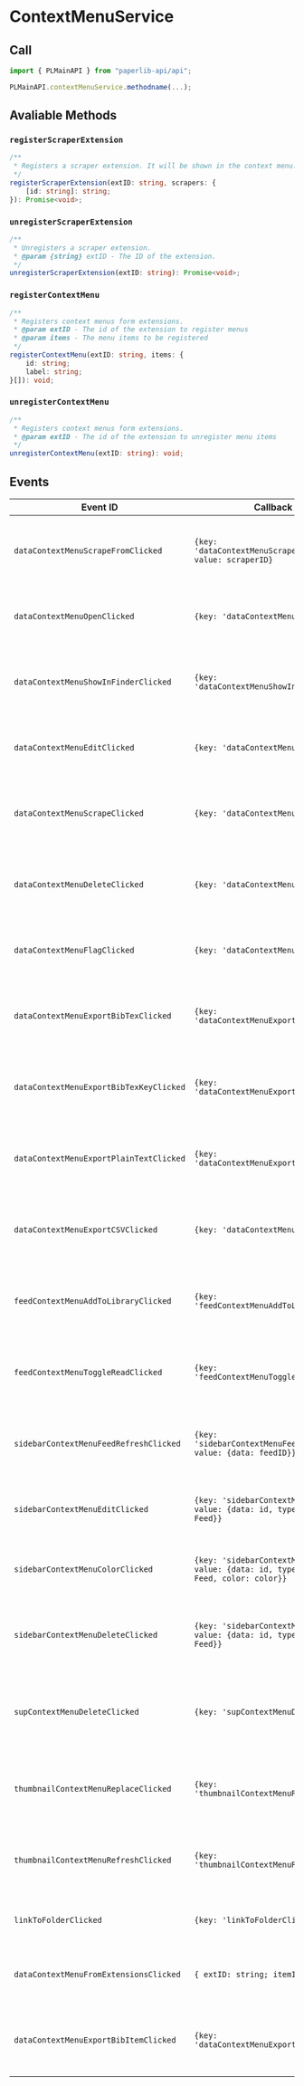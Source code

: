 # ContextMenuService

## Call

```typescript
import { PLMainAPI } from "paperlib-api/api";

PLMainAPI.contextMenuService.methodname(...);
```

## Avaliable Methods

### `registerScraperExtension`
```typescript
/**
 * Registers a scraper extension. It will be shown in the context menu.
 */
registerScraperExtension(extID: string, scrapers: {
    [id: string]: string;
}): Promise<void>;
```

### `unregisterScraperExtension`
```typescript
/**
 * Unregisters a scraper extension.
 * @param {string} extID - The ID of the extension.
 */
unregisterScraperExtension(extID: string): Promise<void>;
```

### `registerContextMenu`
```typescript
/**
 * Registers context menus form extensions.
 * @param extID - The id of the extension to register menus
 * @param items - The menu items to be registered
 */
registerContextMenu(extID: string, items: {
    id: string;
    label: string;
}[]): void;
```

### `unregisterContextMenu`
```typescript
/**
 * Registers context menus form extensions.
 * @param extID - The id of the extension to unregister menu items
 */
unregisterContextMenu(extID: string): void;
```



## Events

| Event ID | Callback Value | Description |
| --- | --- | --- |
| `dataContextMenuScrapeFromClicked` | `{key: 'dataContextMenuScrapeFromClicked', value: scraperID}` | When `Scrape From` is clicked in the context menu of a paper in the library |
| `dataContextMenuOpenClicked` | `{key: 'dataContextMenuOpenClicked'}` | When `Open` is clicked in the context menu of a paper in the library |
| `dataContextMenuShowInFinderClicked` | `{key: 'dataContextMenuShowInFinderClicked'}` | When `Show in Finder` is clicked in the context menu of a paper in the library |
| `dataContextMenuEditClicked` | `{key: 'dataContextMenuEditClicked'}` | When `Edit` is clicked in the context menu of a paper in the library |
| `dataContextMenuScrapeClicked` | `{key: 'dataContextMenuScrapeClicked'}` | When `Scrape` is clicked in the context menu of a paper in the library |
| `dataContextMenuDeleteClicked` | `{key: 'dataContextMenuDeleteClicked'}` | When `Delete` is clicked in the context menu of a paper in the library |
| `dataContextMenuFlagClicked` | `{key: 'dataContextMenuFlagClicked'}` | When `Flag` is clicked in the context menu of a paper in the library |
| `dataContextMenuExportBibTexClicked` | `{key: 'dataContextMenuExportBibTexClicked'}` | When `Export BibTex` is clicked in the context menu of a paper in the library |
| `dataContextMenuExportBibTexKeyClicked` | `{key: 'dataContextMenuExportBibTexKeyClicked'}` | When `Export BibTex Key` is clicked in the context menu of a paper in the library |
| `dataContextMenuExportPlainTextClicked` | `{key: 'dataContextMenuExportPlainTextClicked'}` | When `Export Plain Text` is clicked in the context menu of a paper in the library |
| `dataContextMenuExportCSVClicked` | `{key: 'dataContextMenuExportCSVClicked'}` | When `Export CSV` is clicked in the context menu of a paper in the library |
| `feedContextMenuAddToLibraryClicked` | `{key: 'feedContextMenuAddToLibraryClicked'}` | When `Add to Library` is clicked in the context menu of a feed in the library |
| `feedContextMenuToggleReadClicked` | `{key: 'feedContextMenuToggleReadClicked'}` | When `Toggle Read` is clicked in the context menu of a feed in the library |
| `sidebarContextMenuFeedRefreshClicked` | `{key: 'sidebarContextMenuFeedRefreshClicked', value: {data: feedID}}` | When `Refresh` is clicked in the context menu of a feed in the sidebar |
| `sidebarContextMenuEditClicked` | `{key: 'sidebarContextMenuEditClicked', value: {data: id, type: Categorizer or Feed}}` | When `Edit` is clicked in the context menu of a feed in the sidebar |
| `sidebarContextMenuColorClicked` | `{key: 'sidebarContextMenuColorClicked', value: {data: id, type: Categorizer or Feed, color: color}}` | When `Color` is clicked in the context menu of a feed in the sidebar |
| `sidebarContextMenuDeleteClicked` | `{key: 'sidebarContextMenuDeleteClicked', value: {data: id, type: Categorizer or Feed}}` | When `Delete` is clicked in the context menu of a feed in the sidebar |
| `supContextMenuDeleteClicked` | `{key: 'supContextMenuDeleteClicked'}` | When `Delete` is clicked in the context menu of a supplementary file in the library |
| `thumbnailContextMenuReplaceClicked` | `{key: 'thumbnailContextMenuReplaceClicked'}` | When `Replace` is clicked in the context menu of a thumbnail in the library |
| `thumbnailContextMenuRefreshClicked` | `{key: 'thumbnailContextMenuRefreshClicked'}` | When `Refresh` is clicked in the context menu of a thumbnail in the library |
| `linkToFolderClicked` | `{key: 'linkToFolderClicked'}` | When `Link to Folder` is clicked in Quickpaste UI |
| `dataContextMenuFromExtensionsClicked` | `{ extID: string; itemID: string}` | When a context menu item from an extension is clicked |
| `dataContextMenuExportBibItemClicked` | `{key: 'dataContextMenuExportBibItemClicked'}` | When `Export BibItem` is clicked in the context menu of a paper in the library |